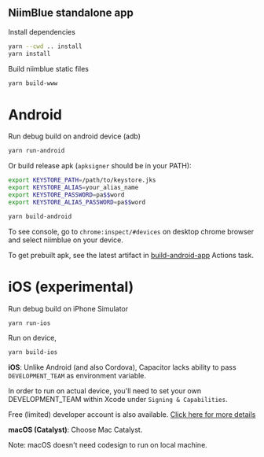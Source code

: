 ## NiimBlue standalone app

Install dependencies

```bash
yarn --cwd .. install
yarn install
```

Build niimblue static files

```bash
yarn build-www
```

# Android

Run debug build on android device (adb)

```bash
yarn run-android
```

Or build release apk (`apksigner` should be in your PATH):

```bash
export KEYSTORE_PATH=/path/to/keystore.jks
export KEYSTORE_ALIAS=your_alias_name
export KEYSTORE_PASSWORD=pa$$word
export KEYSTORE_ALIAS_PASSWORD=pa$$word

yarn build-android
```

To see console, go to `chrome:inspect/#devices` on desktop chrome browser and select niimblue on your device.

To get prebuilt apk, see the latest artifact in [build-android-app](https://github.com/MultiMote/niimblue/actions/workflows/build-android-app.yml) Actions task.

# iOS (experimental)

Run debug build on iPhone Simulator

```bash
yarn run-ios
```

Run on device,

```bash
yarn build-ios
```

**iOS**: Unlike Android (and also Cordova), Capacitor lacks ability to pass `DEVELOPMENT_TEAM` as environment variable.

In order to run on actual device, you'll need to set your own DEVELOPMENT_TEAM within Xcode under `Signing & Capabilities`.

Free (limited) developer account is also available.
[Click here for more details](https://developer.apple.com/support/compare-memberships/)

**macOS (Catalyst)**: Choose Mac Catalyst.

Note: macOS doesn't need codesign to run on local machine.
